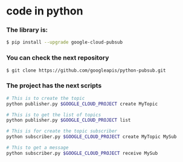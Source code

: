# code in python

### The library is:

```sh
$ pip install --upgrade google-cloud-pubsub
```


### You can check the next repository

```sh
$ git clone https://github.com/googleapis/python-pubsub.git
```

### The project has the next scripts

```sh
# This is to create the topic
python publisher.py $GOOGLE_CLOUD_PROJECT create MyTopic

# This is to get the list of topics 
python publisher.py $GOOGLE_CLOUD_PROJECT list

# This is for create the topic subscriber
python subscriber.py $GOOGLE_CLOUD_PROJECT create MyTopic MySub

# This to get a message
python subscriber.py $GOOGLE_CLOUD_PROJECT receive MySub

```












